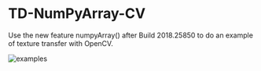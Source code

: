 # TD-NumPyArray-CV

Use the new feature numpyArray() after Build 2018.25850
to do an example of texture transfer with OpenCV.

![examples](https://raw.githubusercontent.com/yeataro/TD_KIWI/master/TD-NumPyArray-CV/img/npcv.png)
